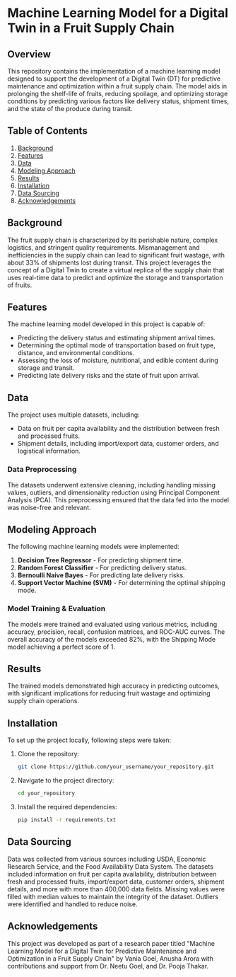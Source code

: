 # Machine Learning Model for a Digital Twin in a Fruit Supply Chain
 ## Overview

This repository contains the implementation of a machine learning model designed to support the development of a Digital Twin (DT) for predictive maintenance and optimization within a fruit supply chain. The model aids in prolonging the shelf-life of fruits, reducing spoilage, and optimizing storage conditions by predicting various factors like delivery status, shipment times, and the state of the produce during transit.

## Table of Contents
<ol>
  <li><a href="#background">Background</a></li>
  <li><a href="#features">Features</a></li>
  <li><a href="#data">Data</a></li>
  <li><a href="#modeling-approach">Modeling Approach</a></li>
  <li><a href="#results">Results</a></li>
  <li><a href="#installation">Installation</a></li>
  <li><a href="#Data Sourcing">Data Sourcing</a></li>
  <li><a href="#acknowledgements">Acknowledgements</a></li>
</ol>

## <a id="background"></a>Background

The fruit supply chain is characterized by its perishable nature, complex logistics, and stringent quality requirements. Mismanagement and inefficiencies in the supply chain can lead to significant fruit wastage, with about 33% of shipments lost during transit. This project leverages the concept of a Digital Twin to create a virtual replica of the supply chain that uses real-time data to predict and optimize the storage and transportation of fruits.

## <a id="features"></a>Features

The machine learning model developed in this project is capable of:
- Predicting the delivery status and estimating shipment arrival times.
- Determining the optimal mode of transportation based on fruit type, distance, and environmental conditions.
- Assessing the loss of moisture, nutritional, and edible content during storage and transit.
- Predicting late delivery risks and the state of fruit upon arrival.

## <a id="data"></a>Data

The project uses multiple datasets, including:
- Data on fruit per capita availability and the distribution between fresh and processed fruits.
- Shipment details, including import/export data, customer orders, and logistical information.

### Data Preprocessing

The datasets underwent extensive cleaning, including handling missing values, outliers, and dimensionality reduction using Principal Component Analysis (PCA). This preprocessing ensured that the data fed into the model was noise-free and relevant.

## <a id="modeling-approach"></a>Modeling Approach

The following machine learning models were implemented:

1. **Decision Tree Regressor** - For predicting shipment time.
2. **Random Forest Classifier** - For predicting delivery status.
3. **Bernoulli Naive Bayes** - For predicting late delivery risks.
4. **Support Vector Machine (SVM)** - For determining the optimal shipping mode.

### Model Training & Evaluation

The models were trained and evaluated using various metrics, including accuracy, precision, recall, confusion matrices, and ROC-AUC curves. The overall accuracy of the models exceeded 82%, with the Shipping Mode model achieving a perfect score of 1.

## <a id="results"></a>Results

The trained models demonstrated high accuracy in predicting outcomes, with significant implications for reducing fruit wastage and optimizing supply chain operations.

## <a id="installation"></a>Installation

To set up the project locally, following steps were taken:

1. Clone the repository:
    ```bash
    git clone https://github.com/your_username/your_repository.git
    ```
2. Navigate to the project directory:
    ```bash
    cd your_repository
    ```
3. Install the required dependencies:
    ```bash
    pip install -r requirements.txt
    ```
## <a id="Data Sourcing"></a>Data Sourcing 

Data was collected from various sources including USDA, Economic Research Service, and the Food Availability Data System. The datasets included information on fruit per capita availability, distribution between fresh and processed fruits, import/export data, customer orders, shipment details, and more with more than 400,000 data fields. Missing values were filled with median values to maintain the integrity of the dataset. Outliers were identified and handled to reduce noise.

## <a id="acknowledgements"></a>Acknowledgements
This project was developed as part of a research paper titled "Machine Learning Model for a Digital Twin for Predictive Maintenance and Optimization in a Fruit Supply Chain" by Vania Goel, Anusha Arora with contributions and support from Dr. Neetu Goel, and Dr. Pooja Thakar.
